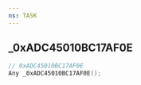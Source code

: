 ```yaml
---
ns: TASK
---
```

## _0xADC45010BC17AF0E

```c
// 0xADC45010BC17AF0E
Any _0xADC45010BC17AF0E();
```

